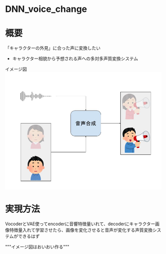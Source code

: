 # DNN_voice_change

# 概要
「キャラクターの外見」に合った声に変換したい
- キャラクター相貌から予想される声への多対多声質変換システム

イメージ図
![システムイメージ](システムイメージ.jpg)

# 実現方法
VocoderとVAE使ってencoderに音響特徴量いれて、decoderにキャラクター画像特徴量入れて学習させたら、画像を変化させると音声が変化する声質変換システムができるはず

"""イメージ図はおいおい作る"""
